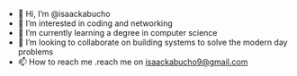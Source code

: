 - 👋 Hi, I’m @isaackabucho
- 👀 I’m interested in coding and networking
- 🌱 I’m currently learning a degree in computer science
- 💞️ I’m looking to collaborate on building systems to solve the modern day problems
- 📫 How to reach me .reach me on isaackabucho9@gmail.com

<!---
isaackabucho/isaackabucho is a ✨ special ✨ repository because its `README.md` (this file) appears on your GitHub profile.
You can click the Preview link to take a look at your changes.
--->
